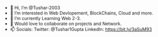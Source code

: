 - 👋 Hi, I’m @Tushar-2003
- 👀 I’m interested in Web Devlopement, BlockChains, Cloud and more.
- 🌱 I’m currently Learning Web 2-3.
- 💞️ Would love to collaborate on projects and Network.
- 📫 Socials:
        Twitter: @Tushar1Gupta
        LinkedIn: https://bit.ly/3aSuM93

<!---
Tushar-2003/Tushar-2003 is a ✨ special ✨ repository because its `README.md` (this file) appears on your GitHub profile.
You can click the Preview link to take a look at your changes.
--->
